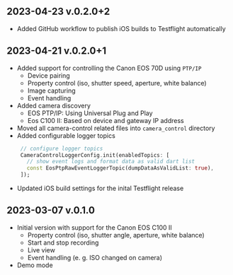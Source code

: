 ## 2023-04-23 v.0.2.0+2
- Added GitHub workflow to publish iOS builds to Testflight automatically

## 2023-04-21 v.0.2.0+1
- Added support for controlling the Canon EOS 70D using `PTP/IP`
  - Device pairing
  - Property control (iso, shutter speed, aperture, white balance)
  - Image capturing
  - Event handling
- Added camera discovery
  - EOS PTP/IP: Using Universal Plug and Play
  - Eos C100 II: Based on device and gateway IP address
- Moved all camera-control related files into `camera_control` directory
- Added configurable logger topics
   ```dart
    // configure logger topics
    CameraControlLoggerConfig.init(enabledTopics: [
      // show event logs and format data as valid dart list
      const EosPtpRawEventLoggerTopic(dumpDataAsValidList: true),
    ]);
   ```
- Updated iOS build settings for the inital Testflight release

## 2023-03-07 v.0.1.0
- Initial version with support for the Canon EOS C100 II
  - Property control (iso, shutter angle, aperture, white balance)
  - Start and stop recording
  - Live view
  - Event handling (e. g. ISO changed on camera)
- Demo mode